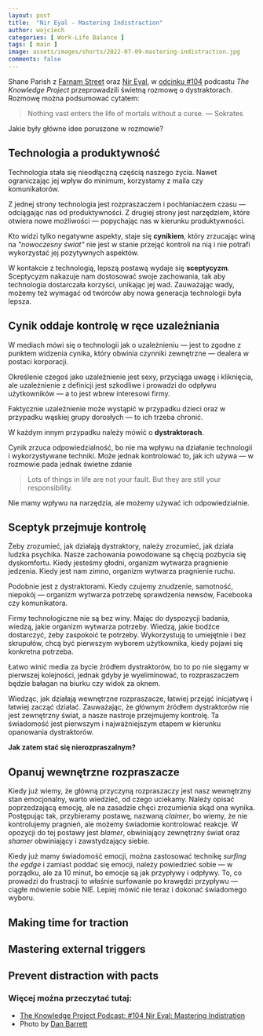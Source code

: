 ```yaml
---
layout: post
title:  "Nir Eyal - Mastering Indistraction"
author: wojciech
categories: [ Work-Life Balance ]
tags: [ main ]
image: assets/images/shorts/2022-07-09-mastering-indistraction.jpg
comments: false
---
```


Shane Parish z [Farnam Street](https://fs.blog) oraz [Nir Eyal](https://www.nirandfar.com),
w [odcinku #104](https://open.spotify.com/episode/5ElUq2zOQQMrdNzfjMCwIe)
podcastu _The Knowledge Project_ przeprowadzili świetną rozmowę o dystraktorach. Rozmowę można podsumować cytatem:

> Nothing vast enters the life of mortals without a curse. — Sokrates

Jakie były główne idee poruszone w rozmowie?

## Technologia a produktywność

Technologia stała się nieodłączną częścią naszego życia. Nawet ograniczając jej wpływ do minimum, korzystamy z
maila czy komunikatorów.

Z jednej strony technologia jest rozpraszaczem i pochłaniaczem czasu — odciągając nas od produktywności.
Z drugiej strony jest narzędziem, które otwiera nowe możliwości — popychając nas w kierunku produktywności.

Kto widzi tylko negatywne aspekty, staje się **cynikiem**, który zrzucając winą na _"nowoczesny świat"_ nie jest w
stanie przejąć kontroli na nią i nie potrafi wykorzystać jej pozytywnych aspektów.

W kontakcie z technologią, lepszą postawą wydaje się **sceptycyzm**. Sceptycyzm nakazuje nam dostosować swoje
zachowania, tak aby technologia dostarczała korzyści, unikając jej wad. Zauważając wady, możemy też wymagać od twórców
aby nowa generacja technologii była lepsza.

## Cynik oddaje kontrolę w ręce uzależniania

W mediach mówi się o technologii jak o uzależnieniu — jest to zgodne z punktem widzenia cynika, który obwinia czynniki
zewnętrzne — dealera w postaci korporacji.

Określenie czegoś jako uzależnienie jest sexy, przyciąga uwagę i kliknięcia, ale uzależnienie z definicji jest
szkodliwe i prowadzi do odpływu użytkowników — a to jest wbrew interesowi firmy.

Faktycznie uzależnienie może wystąpić w przypadku dzieci oraz w przypadku wąskiej grupy dorosłych — to ich trzeba
chronić.

W każdym innym przypadku należy mówić o **dystraktorach**.

Cynik zrzuca odpowiedzialność, bo nie ma wpływu na działanie technologii i wykorzystywane techniki. Może jednak
kontrolować to, jak ich używa — w rozmowie pada jednak świetne zdanie

> Lots of things in life are not your fault. But they are still your responsibility.

Nie mamy wpływu na narzędzia, ale możemy używać ich odpowiedzialnie.

## Sceptyk przejmuje kontrolę

Żeby zrozumieć, jak działają dystraktory, należy zrozumieć, jak działa ludzka psychika. Nasze zachowania powodowane są
chęcią pozbycia się dyskomfortu. Kiedy jesteśmy głodni, organizm wytwarza pragnienie jedzenia. Kiedy jest nam zimno,
organizm wytwarza pragnienie ruchu.

Podobnie jest z dystraktorami. Kiedy czujemy znudzenie, samotność, niepokój — organizm wytwarza potrzebę sprawdzenia
newsów, Facebooka czy komunikatora.

Firmy technologiczne nie są bez winy. Mając do dyspozycji badania, wiedzą, jakie organizm wytwarza potrzeby. Wiedzą,
jakie bodźce dostarczyć, żeby zaspokoić te potrzeby. Wykorzystują to umiejętnie i bez skrupułów, chcą być pierwszym
wyborem użytkownika, kiedy pojawi się konkretna potrzeba.

Łatwo winić media za bycie źródłem dystraktorów, bo to po nie sięgamy w pierwszej kolejności, jednak gdyby je
wyeliminować, to rozpraszaczem będzie bałagan na biurku czy widok za oknem.

Wiedząc, jak działają wewnętrzne rozpraszacze, łatwiej przejąć inicjatywę i łatwiej zacząć działać. Zauważając, że
głównym źródłem dystraktorów nie jest zewnętrzny świat, a nasze nastroje przejmujemy kontrolę.
Ta świadomość jest pierwszym i najważniejszym etapem w kierunku opanowania dystraktorów.

**Jak zatem stać się nierozpraszalnym?**

## Opanuj wewnętrzne rozpraszacze

Kiedy już wiemy, że główną przyczyną rozpraszaczy jest nasz wewnętrzny stan emocjonalny, warto wiedzieć, od czego
uciekamy. Należy opisać poprzedzającą emocję, ale na zasadzie chęci zrozumienia skąd ona wynika.
Postępując tak, przybieramy postawę, nazwaną _claimer_, bo wiemy, że nie kontrolujemy pragnień, ale możemy świadomie
kontrolować reakcje. W opozycji do tej postawy jest _blamer_, obwiniający zewnętrzny świat oraz _shamer_
obwiniający i zawstydzający siebie.

Kiedy już mamy świadomość emocji, można zastosować technikę _surfing the egdge_ i zamiast poddać się emocji, należy
powiedzieć sobie — w porządku, ale za 10 minut, bo emocje są jak przypływy i odpływy. To, co prowadzi do
frustracji to właśnie surfowanie po krawędzi przypływu — ciągłe mówienie sobie NIE. Lepiej mówić nie teraz i dokonać
świadomego wyboru.

## Making time for traction

## Mastering external triggers

## Prevent distraction with pacts

### Więcej można przeczytać tutaj:

- [The Knowledge Project Podcast: #104 Nir Eyal: Mastering Indistration](https://open.spotify.com/episode/5ElUq2zOQQMrdNzfjMCwIe)
- Photo by [Dan Barrett](https://unsplash.com/@brandman79)
  







